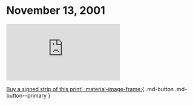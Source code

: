 # November 13, 2001

![](https://www.achewood.com/comic.php?date=11132001)

[Buy a signed strip of this print! :material-image-frame:](https://achewood-holiday-pop-up.myshopify.com/products/strip#11132001){ .md-button .md-button--primary }
